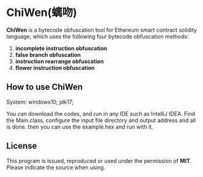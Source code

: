 # ChiWen(螭吻)

**ChiWen** is a bytecode obfuscation tool for Ethereum smart contract solidity language, which uses the following four bytecode obfuscation methods:

1. **incomplete instruction obfuscation**
2. **false branch obfuscation**
3. **instruction rearrange obfuscation** 
4. **flower instruction obfuscation**

## How to use ChiWen

System: windows10; jdk17; 

You can download the codes, and run in any IDE such as IntelliJ IDEA. Find the Main.class, configure the input file directory and output address and all is done. then you can use the example.hex and run with it.

## License

This program is issued, reproduced or used under the permission of **MIT**. Please indicate the source when using.

